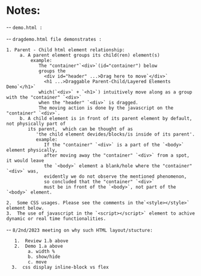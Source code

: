 # Notes:

-- `demo.html :`

-- `dragdemo.html file demonstrates :`

    1. Parent - Child html element relationship:
         a. A parent element groups its child(ren) element(s)
             example:
                The "container"`<div>`(id="container") below
                groups the
                  <div id="header" ...>Drag here to move`</div>`
                  <h1 ...>Draggable Parent-Child/Layered Elements Demo`</h1>`
                which(`<div>` + `<h1>`) intuitively move along as a group with the "container" `<div>`
                when the "header" `<div>` is dragged.
                The moving action is done by the javascript on the "container" `<div>`.
         b. A child element is in front of its parent element by default, not physically part of
            its parent,  which can be thought of as
               'the child element devides/blocks/is inside of its parent'.
               example:
                  If the "container" `<div>` is a part of the `<body>` element physically,
                  after moving away the "container" `<div>` from a spot, it would leave
                  the `<body>` element a blank/hole where the "container" `<div>` was,
                  evidently we do not observe the mentioned phenomenon,
                  so concluded that the "container" `<div>`
                  must be in front of the `<body>`, not part of the `<body>` element.

    2.  Some CSS usages. Please see the comments in the`<style></style>` element below.
    3.  The use of javascript in the `<script></script>` element to achive dynamic or real time functionalities.

-- `8/2nd/2023 meeting on why such HTML layout/stucture:`


       1.  Review 1.b above
       2.  Demo 1.a above
            a. width %
            b. show/hide
            c. move
      3.  css display inline-block vs flex
